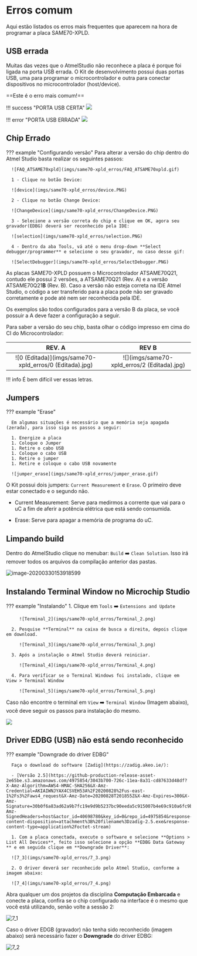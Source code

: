 # Erros comum

Aqui estão listados os erros mais frequentes que aparecem na hora de programar a placa SAME70-XPLD.

## USB errada

Muitas das vezes que o AtmelStudio não reconhece a placa é porque foi ligada na
porta USB errada. O Kit de desenvolvimento possui duas portas USB, uma para programar
o microcontrolador e outra para conectar dispositivos no microcontrolador (host/device).

==Este é o erro mais comum!==

!!! success "PORTA USB CERTA"
      ![](imgs/same70-xpld_erros/9_editada.jpg)

!!! error "PORTA USB ERRADA"
      ![](imgs/same70-xpld_erros/12_editada.jpg)

## Chip Errado

??? example "Configurando versão"
      Para alterar a versão do chip dentro do Atmel Studio basta realizar os seguintes passos:

      ![FAQ_ATSAME70xpld](imgs/same70-xpld_erros/FAQ_ATSAME70xpld.gif)

      1 - Clique no botão Device:

      ![device](imgs/same70-xpld_erros/device.PNG)

      2 - Clique no botão Change Device:

      ![ChangeDevice](imgs/same70-xpld_erros/ChangeDevice.PNG)

      3 - Selecione a versão correta do chip e clique em OK, agora seu gravador(EDBG) deverá ser reconhecido pela IDE:

      ![selection](imgs/same70-xpld_erros/selection.PNG)

      4 - Dentro da aba Tools, vá até o menu drop-down **Select debugger/programmer** e selecione o seu gravador, no caso desse gif:

      ![SelectDebugger](imgs/same70-xpld_erros/SelectDebugger.PNG)

As placas SAME70-XPLD possuem o Microcontrolador ATSAME70Q21, contudo ele possui 2 versões, a ATSAME70Q21 (Rev. A) e a versão ATSAME70Q21**B** (Rev. B). Caso a versão não esteja correta na IDE Atmel Studio, o código a ser transferido para a placa pode não ser gravado corretamente e pode até nem ser reconhecida pela IDE.

Os exemplos são todos configurados para a versão B da placa, se você possuir a A deve 
fazer a configuração a seguir.

Para saber a versão do seu chip, basta olhar o código impresso em cima do CI do Microcontrolador:

| REV. A                                                 | REV B                                       |
| :----------------------------------------------------: | :-----------------------------------------: |
| ![0 (Editada)](imgs/same70-xpld_erros/0 (Editada).jpg) | ![](imgs/same70-xpld_erros/2 (Editada).jpg) |

!!! info
    É bem difícil ver essas letras.

## Jumpers

??? example "Erase"

      Em algumas situações é necessário que a memória seja apagada (zerada), para isso siga os passos a seguir:

      1. Energize a placa
      1. Coloque o Jumper 
      1. Retire o cabo USB
      1. Coloque o cabo USB
      1. Retire o jumper
      1. Retire e coloque o cabo USB novamente

      ![jumper_erase](imgs/same70-xpld_erros/jumper_erase.gif)

O Kit possui dois jumpers: `Current Measurement` e `Erase`. O primeiro deve estar conectado e o segundo não.

- Current Measurement: Serve para medirmos a corrente que vai para o uC a fim de aferir a potência elétrica que está sendo consumida.

- Erase: Serve para apagar a memória de programa do uC.


## Limpando build

Dentro do AtmelStudio clique no menubar: `Build` :arrow_right: `Clean Solution`. Isso irá remover todos os arquivos da compilação anterior das pastas.

![image-20200330153918599](imgs/same70-xpld_erros/build_clean_solution.png)

## Instalando Terminal Window no Microchip Studio

??? example "Instalando"
      1. Clique em `Tools` :arrow_right: `Extensions and Update`

         ![Terminal_2](imgs/same70-xpld_erros/Terminal_2.png)

      2. Pesquise **Terminal** na caixa de busca a direita, depois clique em download.

         ![Terminal_3](imgs/same70-xpld_erros/Terminal_3.png)

      3. Após a instalação o Atmel Studio deverá reiniciar.

         ![Terminal_4](imgs/same70-xpld_erros/Terminal_4.png)

      4. Para verificar se o Terminal Windows foi instalado, clique em View > Terminal Window 

         ![Terminal_5](imgs/same70-xpld_erros/Terminal_5.png)

Caso não encontre o terminal em `View` :arrow_right: `Terminal Window` (Imagem abaixo), você deve seguir os passos para instalação do mesmo.

![](imgs/same70-xpld_erros/Terminal_5.png)


## Driver EDBG (USB) não está sendo reconhecido

??? example "Downgrade do driver EDBG"

      Faça o download do software [Zadig](https://zadig.akeo.ie/):

      - [Versão 2.5](https://github-production-release-asset-2e65be.s3.amazonaws.com/4975854/3043b700-726c-11ea-8a31-cd87633d48df?X-Amz-Algorithm=AWS4-HMAC-SHA256&X-Amz-Credential=AKIAIWNJYAX4CSVEH53A%2F20200828%2Fus-east-1%2Fs3%2Faws4_request&X-Amz-Date=20200828T201855Z&X-Amz-Expires=300&X-Amz-Signature=30b0f6a83ad62a9b7fc19e9d9b5237bc90eeda5c915007b4e69c910a6fc9b4e5&X-Amz-SignedHeaders=host&actor_id=40698780&key_id=0&repo_id=4975854&response-content-disposition=attachment%3B%20filename%3Dzadig-2.5.exe&response-content-type=application%2Foctet-stream)

      1. Com a placa conectada, execute o software e selecione **Options > List All Devices**, feito isso selecione a opção **EDBG Data Gateway ** e em seguida clique em **Downgrade Driver**:

      ![7_3](imgs/same70-xpld_erros/7_3.png)

      2. O driver deverá ser reconhecido pelo Atmel Studio, conforme a imagem abaixo:

      ![7_4](imgs/same70-xpld_erros/7_4.png)


Abra qualquer um dos projetos da disciplina **Computação Embarcada** e conecte a placa, confira se o chip configurado na interface é o mesmo que você está utilizando, senão volte a sessão 2:

![7_1](imgs/same70-xpld_erros/7_1.png)

Caso o driver EDGB (gravador) não tenha sido reconhecido (imagem abaixo) será necessário fazer o **Downgrade** do driver EDBG:

![7_2](imgs/same70-xpld_erros/7_2.png)

